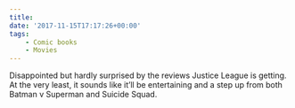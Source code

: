 ```yaml
---
title:
date: '2017-11-15T17:17:26+00:00'
tags:
    - Comic books
    - Movies
---
```


Disappointed but hardly surprised by the reviews Justice League is getting. At the very least, it sounds like it’ll be entertaining and a step up from both Batman v Superman and Suicide Squad.